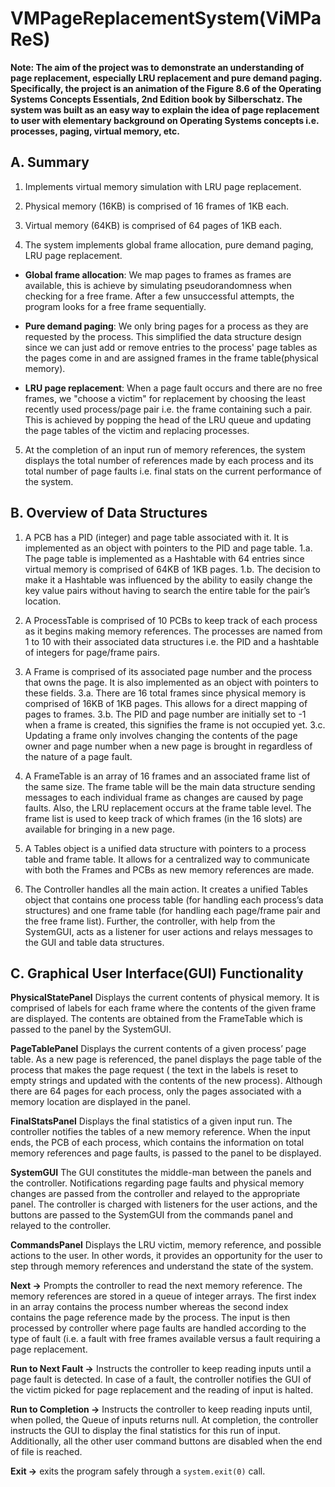 # VMPageReplacementSystem(ViMPaReS)

**Note: The aim of the project was to demonstrate an understanding of page replacement, especially LRU replacement and pure demand paging. Specifically, the project is an animation of the Figure 8.6 of the Operating Systems Concepts Essentials, 2nd Edition book by Silberschatz. The system was built as an easy way to explain the idea of page replacement to user with elementary background on Operating Systems concepts i.e. processes, paging, virtual memory, etc.**

## A. Summary
1. Implements virtual memory simulation with LRU page replacement.

2. Physical memory (16KB) is comprised of 16 frames of 1KB each.

3. Virtual memory (64KB) is comprised of 64 pages of 1KB each.

4. The system implements global frame allocation, pure demand paging, LRU page replacement.

+ **Global frame allocation**: We map pages to frames as frames are available, this is achieve by simulating pseudorandomness when checking for a free frame. After a few unsuccessful attempts, the program looks for a free frame sequentially. 

+ **Pure demand paging**: We only bring pages for a process as they are requested by the process. This simplified the data structure design since we can just add or remove entries to the process' page tables as the pages come in and are assigned frames in the frame table(physical memory).

+ **LRU page replacement**: When a page fault occurs and there are no free frames, we "choose a victim" for replacement by choosing the least recently used process/page pair i.e. the frame containing such a pair. This is achieved by popping the head of the LRU queue and updating the page tables of the victim and replacing processes.

5. At the completion of an input run of memory references, the system displays the total number of references made by each process and its total number of page faults i.e. final stats on the current performance of the system. 

## B. Overview of Data Structures
1. A PCB has a PID (integer) and page table associated with it. It is implemented as an object with pointers to the PID and page table. 
  1.a. The page table is implemented as a Hashtable with 64 entries since virtual memory is comprised of 64KB of 1KB pages. 
  1.b. The decision to make it a Hashtable was influenced by the ability to easily change the key value pairs without having to search the entire table for the pair’s location. 

2. A ProcessTable is comprised of 10 PCBs to keep track of each process as it begins making memory references. The processes are named from 1 to 10 with their associated data structures i.e. the PID and a hashtable of integers for page/frame pairs. 

3. A Frame is comprised of its associated page number and the process that owns the page. It is also implemented as an object with pointers to these fields. 
  3.a. There are 16 total frames since physical memory is comprised of 16KB of 1KB pages. This allows for a direct mapping of pages to frames.
  3.b. The PID and page number are initially set to -1 when a frame is created, this signifies the frame is not occupied yet. 
  3.c. Updating a frame only involves changing the contents of the page owner and page number when a new page is brought in regardless of the nature of a page fault.

4. A FrameTable is an array of 16 frames and an associated frame list of the same size. The frame table will be the main data structure sending messages to each individual frame as changes are caused by page faults. Also, the LRU replacement occurs at the frame table level. The frame list is used to keep track of which frames (in the 16 slots) are available for bringing in a new page. 

5. A Tables object is a unified data structure with pointers to a process table and frame table. It allows for a centralized way to communicate with both the Frames and PCBs as new memory references are made.

6. The Controller handles all the main action. It creates a unified Tables object that contains one process table (for handling each process’s data structures) and one frame table (for handling each page/frame pair and the free frame list).  Further, the controller, with help from the SystemGUI, acts as a listener for user actions and relays messages to the GUI and table data structures.

## C. Graphical User Interface(GUI) Functionality

**PhysicalStatePanel**
Displays the current contents of physical memory. It is comprised of labels for each frame where the contents of the given frame are displayed. The contents are obtained from the FrameTable which is passed to the panel by the SystemGUI. 

**PageTablePanel**
Displays the current contents of a given process’ page table. As a new page is referenced, the panel displays the page table of the process that makes the page request ( the text in the labels is reset to empty strings and updated with the contents of the new process). Although there are 64 pages for each process, only the pages associated with a memory location are displayed in the panel. 

**FinalStatsPanel**
Displays the final statistics of a given input run. The controller notifies the tables of a new memory reference. When the input ends, the PCB of each process, which contains the information on total memory references and page faults, is passed to the panel to be displayed. 

**SystemGUI**
The GUI constitutes the middle-man between the panels and the controller. Notifications regarding page faults and physical memory changes are passed from the controller and relayed to the appropriate panel. The controller is charged with listeners for the user actions, and the buttons are passed to the SystemGUI from the commands panel and relayed to the controller.

**CommandsPanel**
Displays the LRU victim, memory reference, and possible actions to the user. In other words, it provides an opportunity for the user to step through memory references and understand the state of the system.

**Next →** Prompts the controller to read the next memory reference. The memory references are stored in a queue of integer arrays. The first index in an array contains the process number whereas the second index contains the page reference made by the process. The input is then processed by controller where page faults are handled according to the type of fault (i.e. a fault with free frames available versus a fault requiring a page replacement. 

**Run to Next Fault →** Instructs the controller to keep reading inputs until a page fault is detected. In case of a fault, the controller notifies the GUI of the victim picked for page replacement and the reading of input is halted. 

**Run to Completion →** Instructs the controller to keep reading inputs until, when polled, the Queue of inputs returns null. At completion, the controller instructs the GUI to display the final statistics for this run of input. Additionally, all the other user command buttons are disabled when the end of file is reached. 

**Exit →** exits the program safely through a `system.exit(0)` call. 

